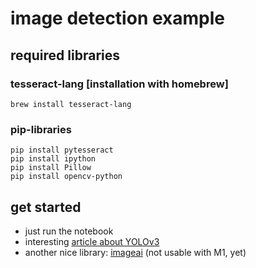 # image detection example

## required libraries

### tesseract-lang [installation with homebrew]
```
brew install tesseract-lang
```

### pip-libraries

```
pip install pytesseract
pip install ipython
pip install Pillow
pip install opencv-python
```

## get started

- just run the notebook
- interesting [article about YOLOv3](https://cloudxlab.com/blog/setup-yolo-with-darknet/)
- another nice library: [imageai](https://github.com/OlafenwaMoses/ImageAI) (not usable with M1, yet)

